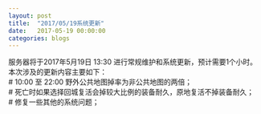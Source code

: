 ```yaml
---
layout: post
title:  "2017/05/19系统更新"
date:   2017-05-19 00:00:00
categories: blogs
---
```

<div>
    服务器将于2017年5月19日 13:30 进行常规维护和系统更新，预计需要1个小时。本次涉及的更新内容主要如下：<br>
# 10:00 至 22:00 野外公共地图掉率为非公共地图的两倍；<br>
# 死亡时如果选择回城复活会掉较大比例的装备耐久，原地复活不掉装备耐久；<br>
# 修复一些其他的系统问题；<br>

</div>

<!--more-->

